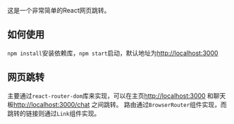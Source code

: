 这是一个非常简单的React网页跳转。

## 如何使用

`npm install`安装依赖库，`npm start`启动，默认地址为[http://localhost:3000](http://localhost:3000)

## 网页跳转

主要通过`react-router-dom`库来实现，可以在主页[http://localhost:3000](http://localhost:3000) 和聊天板[http://localhost:3000/chat](http://localhost:3000/chat) 之间跳转。
路由通过`BrowserRouter`组件实现，而跳转的链接则通过`Link`组件实现。

